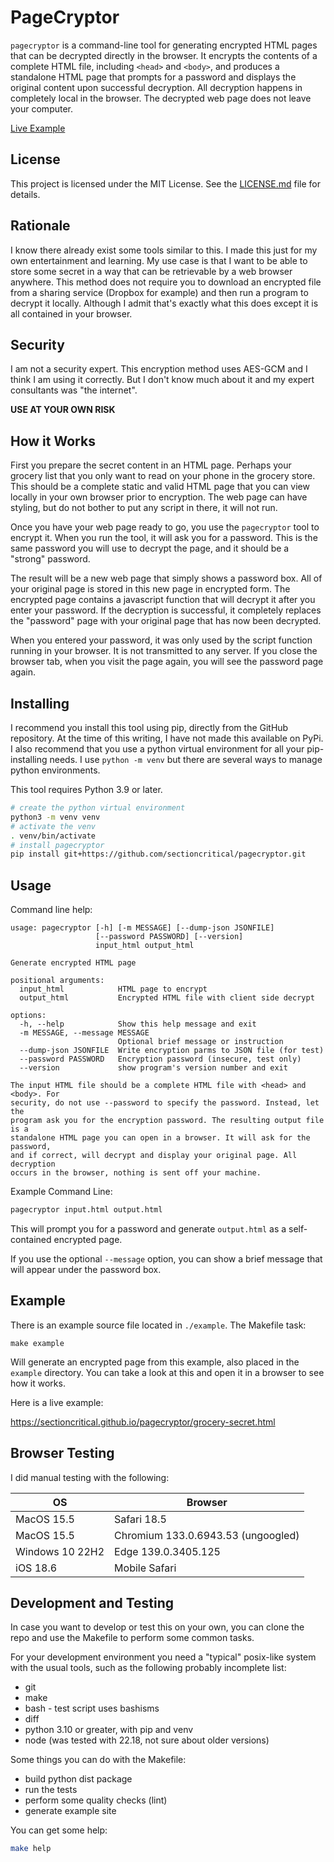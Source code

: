 # PageCryptor

`pagecryptor` is a command-line tool for generating encrypted HTML pages that
can be decrypted directly in the browser. It encrypts the contents of a
complete HTML file, including `<head>` and `<body>`, and produces a standalone
HTML page that prompts for a password and displays the original content upon
successful decryption. All decryption happens in completely local in the
browser. The decrypted web page does not leave your computer.

[Live Example](https://sectioncritical.github.io/pagecryptor/grocery-secret.html)

## License

This project is licensed under the MIT License. See the
[LICENSE.md](./LICENSE.md) file for details.

## Rationale

I know there already exist some tools similar to this. I made this just for my
own entertainment and learning. My use case is that I want to be able to store
some secret in a way that can be retrievable by a web browser anywhere. This
method does not require you to download an encrypted file from a sharing
service (Dropbox for example) and then run a program to decrypt it locally.
Although I admit that's exactly what this does except it is all contained in
your browser.

## Security

I am not a security expert. This encryption method uses AES-GCM and I think I
am using it correctly. But I don't know much about it and my expert consultants
was "the internet".

**USE AT YOUR OWN RISK**

## How it Works

First you prepare the secret content in an HTML page. Perhaps your grocery list
that you only want to read on your phone in the grocery store. This should be
a complete static and valid HTML page that you can view locally in your own
browser prior to encryption. The web page can have styling, but do not bother
to put any script in there, it will not run.

Once you have your web page ready to go, you use the `pagecryptor` tool to
encrypt it. When you run the tool, it will ask you for a password. This is the
same password you will use to decrypt the page, and it should be a "strong"
password.

The result will be a new web page that simply shows a password box. All of your
original page is stored in this new page in encrypted form. The encrypted page
contains a javascript function that will decrypt it after you enter your
password. If the decryption is successful, it completely replaces the
"password" page with your original page that has now been decrypted.

When you entered your password, it was only used by the script function running
in your browser. It is not transmitted to any server. If you close the browser
tab, when you visit the page again, you will see the password page again.

## Installing

I recommend you install this tool using pip, directly from the GitHub
repository. At the time of this writing, I have not made this available on
PyPi. I also recommend that you use a python virtual environment for all your
pip-installing needs. I use `python -m venv` but there are several ways to
manage python environments.

This tool requires Python 3.9 or later.

```bash
# create the python virtual environment
python3 -m venv venv
# activate the venv
. venv/bin/activate
# install pagecryptor
pip install git+https://github.com/sectioncritical/pagecryptor.git
```

## Usage

Command line help:

```
usage: pagecryptor [-h] [-m MESSAGE] [--dump-json JSONFILE]
                   [--password PASSWORD] [--version]
                   input_html output_html

Generate encrypted HTML page

positional arguments:
  input_html            HTML page to encrypt
  output_html           Encrypted HTML file with client side decrypt

options:
  -h, --help            Show this help message and exit
  -m MESSAGE, --message MESSAGE
                        Optional brief message or instruction
  --dump-json JSONFILE  Write encryption parms to JSON file (for test)
  --password PASSWORD   Encryption password (insecure, test only)
  --version             show program's version number and exit

The input HTML file should be a complete HTML file with <head> and <body>. For
security, do not use --password to specify the password. Instead, let the
program ask you for the encryption password. The resulting output file is a
standalone HTML page you can open in a browser. It will ask for the password,
and if correct, will decrypt and display your original page. All decryption
occurs in the browser, nothing is sent off your machine.
```

Example Command Line:

```bash
pagecryptor input.html output.html
```

This will prompt you for a password and generate `output.html` as a
self-contained encrypted page.

If you use the optional `--message` option, you can show a brief message that
will appear under the password box.

## Example

There is an example source file located in `./example`. The Makefile task:

    make example

Will generate an encrypted page from this example, also placed in the `example`
directory. You can take a look at this and open it in a browser to see how it
works.

Here is a live example:

<https://sectioncritical.github.io/pagecryptor/grocery-secret.html>

## Browser Testing

I did manual testing with the following:

| OS                | Browser                           |
|-------------------|-----------------------------------|
| MacOS 15.5        | Safari 18.5                       |
| MacOS 15.5        | Chromium 133.0.6943.53 (ungoogled)|
| Windows 10 22H2   | Edge 139.0.3405.125               |
| iOS 18.6          | Mobile Safari                     |

## Development and Testing

In case you want to develop or test this on your own, you can clone the repo
and use the Makefile to perform some common tasks.

For your development environment you need a "typical" posix-like system with
the usual tools, such as the following probably incomplete list:

* git
* make
* bash - test script uses bashisms
* diff
* python 3.10 or greater, with pip and venv
* node (was tested with 22.18, not sure about older versions)

Some things you can do with the Makefile:

* build python dist package
* run the tests
* perform some quality checks (lint)
* generate example site

You can get some help:

```bash
make help
```
